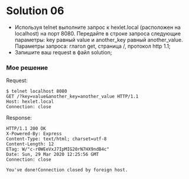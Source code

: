# Solution 06

* Используя telnet выполните запрос к hexlet.local (расположен на localhost) на порт 8080. Передайте в строке запроса следующие параметры: key равный value и another_key равный another_value. Параметры запроса: глагол get, страница /, протокол http 1.1;
* Запишите ваш request в файл solution;

### Мое решение

Request:
```
$ telnet localhost 8080
GET /?key=value&another_key=another_value HTTP/1.1
Host: hexlet.local
Connection: close
```

Response:
```
HTTP/1.1 200 OK
X-Powered-By: Express
Content-Type: text/html; charset=utf-8
Content-Length: 12
ETag: W/"c-r0WEeVxJ7IpMIG20rN7HX9ndB4c"
Date: Sun, 29 Mar 2020 12:25:56 GMT
Connection: close

You've done!Connection closed by foreign host.
```
